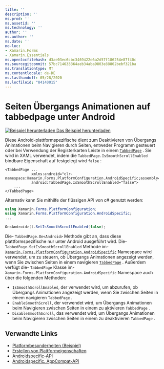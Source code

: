 ```yaml
---
title: ''
description: ''
ms.prod: ''
ms.assetid: ''
ms.technology: ''
author: ''
ms.author: ''
ms.date: ''
no-loc:
- Xamarin.Forms
- Xamarin.Essentials
ms.openlocfilehash: d3ae03ec6cbc3469422e6a2d57f186254e87f40c
ms.sourcegitcommit: 57bc714633364aeb34aba9803e88802bebf321ba
ms.translationtype: MT
ms.contentlocale: de-DE
ms.lasthandoff: 05/28/2020
ms.locfileid: "84140015"
---
```

# <a name="tabbedpage-page-transition-animations-on-android"></a>Seiten Übergangs Animationen auf tabbedpage unter Android

[![Beispiel herunterladen](~/media/shared/download.png) Das Beispiel herunterladen](https://docs.microsoft.com/samples/xamarin/xamarin-forms-samples/userinterface-platformspecifics)

Diese Android-plattformspezifische dient zum Deaktivieren von Übergangs Animationen beim Navigieren durch Seiten, entweder Programm gesteuert oder bei Verwendung der Registerkarten Leiste in einem [`TabbedPage`](xref:Xamarin.Forms.TabbedPage) . Sie wird in XAML verwendet, indem die `TabbedPage.IsSmoothScrollEnabled` bindbare Eigenschaft auf festgelegt wird `false` :

```xaml
<TabbedPage ...
            xmlns:android="clr-namespace:Xamarin.Forms.PlatformConfiguration.AndroidSpecific;assembly=Xamarin.Forms.Core"
            android:TabbedPage.IsSmoothScrollEnabled="false">
    ...
</TabbedPage>
```

Alternativ kann Sie mithilfe der flüssigen API von c# genutzt werden:

```csharp
using Xamarin.Forms.PlatformConfiguration;
using Xamarin.Forms.PlatformConfiguration.AndroidSpecific;
...

On<Android>().SetIsSmoothScrollEnabled(false);
```

Die- `TabbedPage.On<Android>` Methode gibt an, dass diese plattformspezifische nur unter Android ausgeführt wird. Die- `TabbedPage.SetIsSmoothScrollEnabled` Methode im- [`Xamarin.Forms.PlatformConfiguration.AndroidSpecific`](xref:Xamarin.Forms.PlatformConfiguration.AndroidSpecific) Namespace wird verwendet, um zu steuern, ob Übergangs Animationen angezeigt werden, wenn Sie zwischen Seiten in einem navigieren [`TabbedPage`](xref:Xamarin.Forms.TabbedPage) . Außerdem verfügt die- `TabbedPage` Klasse im- `Xamarin.Forms.PlatformConfiguration.AndroidSpecific` Namespace auch über die folgenden Methoden:

- `IsSmoothScrollEnabled`, der verwendet wird, um abzurufen, ob Übergangs Animationen angezeigt werden, wenn Sie zwischen Seiten in einem navigieren `TabbedPage` .
- `EnableSmoothScroll`, der verwendet wird, um Übergangs Animationen beim Navigieren zwischen Seiten in einem zu aktivieren `TabbedPage` .
- `DisableSmoothScroll`, das verwendet wird, um Übergangs Animationen beim Navigieren zwischen Seiten in einem zu deaktivieren `TabbedPage` .

## <a name="related-links"></a>Verwandte Links

- [Platformbesonderheiten (Beispiel)](https://docs.microsoft.com/samples/xamarin/xamarin-forms-samples/userinterface-platformspecifics)
- [Erstellen von Plattformeigenschaften](~/xamarin-forms/platform/platform-specifics/index.md#creating-platform-specifics)
- [Androidspecific-API](xref:Xamarin.Forms.PlatformConfiguration.AndroidSpecific)
- [Androidspecific. AppCompat-API](xref:Xamarin.Forms.PlatformConfiguration.AndroidSpecific.AppCompat)
